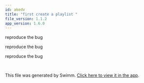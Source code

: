 ```yaml
---
id: akedv
title: "first create a playlist "
file_version: 1.1.2
app_version: 1.6.0
---
```


<!-- Intro - Do not remove this comment -->
reproduce the bug

reproduce the bug

reproduce the bug

<br/>

This file was generated by Swimm. [Click here to view it in the app](https://swimm-web-app.web.app/repos/Z2l0aHViJTNBJTNBTm9hUmVwbyUzQSUzQU5vYW96ZXI=/playlists/akedv).
